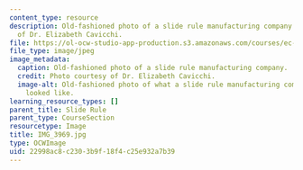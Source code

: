 ```yaml
---
content_type: resource
description: Old-fashioned photo of a slide rule manufacturing company. Photo courtesy
  of Dr. Elizabeth Cavicchi.
file: https://ol-ocw-studio-app-production.s3.amazonaws.com/courses/ec-050-recreate-experiments-from-history-inform-the-future-from-the-past-galileo-january-iap-2010/22998ac8c2303b9f18f4c25e932a7b39_IMG_3969.jpg
file_type: image/jpeg
image_metadata:
  caption: Old-fashioned photo of a slide rule manufacturing company.
  credit: Photo courtesy of Dr. Elizabeth Cavicchi.
  image-alt: Old-fashioned photo of what a slide rule manufacturing company in NJ
    looked like.
learning_resource_types: []
parent_title: Slide Rule
parent_type: CourseSection
resourcetype: Image
title: IMG_3969.jpg
type: OCWImage
uid: 22998ac8-c230-3b9f-18f4-c25e932a7b39
---
```

